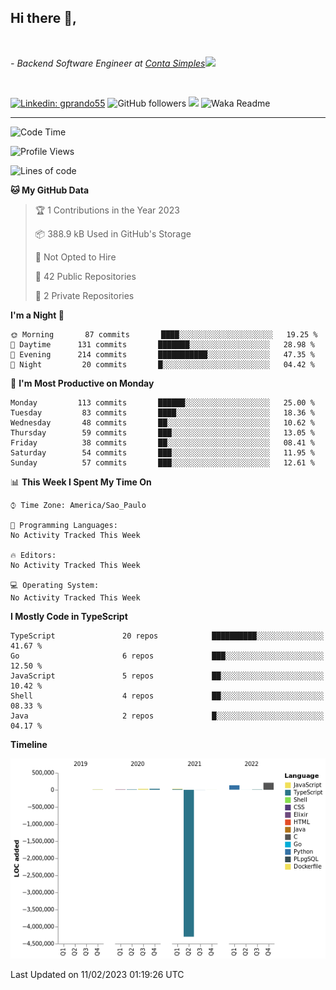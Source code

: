 <h2>Hi there  👋,</h2> </br>

<p><em>- Backend Software Engineer at <a href="https://contasimples.com">Conta Simples</a><img src="https://media.giphy.com/media/WUlplcMpOCEmTGBtBW/giphy.gif" width="30"> 
</em></p></br>


[![Linkedin: gprando55](https://img.shields.io/badge/-gprando55-blue?style=flat-square&logo=Linkedin&logoColor=white&link=https://www.linkedin.com/in/gprando55/)](https://www.linkedin.com/in/gprando55)
![GitHub followers](https://img.shields.io/github/followers/gprando55?label=Follow&style=social)
![](https://visitor-badge.glitch.me/badge?page_id=gprando55.gprando55)
![Waka Readme](https://github.com/gprando55/gprando55/workflows/Waka%20Readme/badge.svg)

---
<!--START_SECTION:waka-->
![Code Time](http://img.shields.io/badge/Code%20Time-2%2C244%20hrs%2046%20mins-blue)

![Profile Views](http://img.shields.io/badge/Profile%20Views-1-blue)

![Lines of code](https://img.shields.io/badge/From%20Hello%20World%20I%27ve%20Written--4%20Million%20lines%20of%20code-blue)

**🐱 My GitHub Data** 

> 🏆 1 Contributions in the Year 2023
 > 
> 📦 388.9 kB Used in GitHub's Storage 
 > 
> 🚫 Not Opted to Hire
 > 
> 📜 42 Public Repositories 
 > 
> 🔑 2 Private Repositories  
 > 
**I'm a Night 🦉** 

```text
🌞 Morning       87 commits       ████░░░░░░░░░░░░░░░░░░░░░   19.25 % 
🌆 Daytime      131 commits       ███████░░░░░░░░░░░░░░░░░░   28.98 % 
🌃 Evening      214 commits       ███████████░░░░░░░░░░░░░░   47.35 % 
🌙 Night         20 commits       █░░░░░░░░░░░░░░░░░░░░░░░░   04.42 % 

```
📅 **I'm Most Productive on Monday** 

```text
Monday         113 commits       ██████░░░░░░░░░░░░░░░░░░░   25.00 % 
Tuesday         83 commits       ████░░░░░░░░░░░░░░░░░░░░░   18.36 % 
Wednesday       48 commits       ██░░░░░░░░░░░░░░░░░░░░░░░   10.62 % 
Thursday        59 commits       ███░░░░░░░░░░░░░░░░░░░░░░   13.05 % 
Friday          38 commits       ██░░░░░░░░░░░░░░░░░░░░░░░   08.41 % 
Saturday        54 commits       ███░░░░░░░░░░░░░░░░░░░░░░   11.95 % 
Sunday          57 commits       ███░░░░░░░░░░░░░░░░░░░░░░   12.61 % 

```


📊 **This Week I Spent My Time On** 

```text
⌚︎ Time Zone: America/Sao_Paulo

💬 Programming Languages: 
No Activity Tracked This Week

🔥 Editors: 
No Activity Tracked This Week

💻 Operating System: 
No Activity Tracked This Week

```

**I Mostly Code in TypeScript** 

```text
TypeScript               20 repos            ██████████░░░░░░░░░░░░░░░   41.67 % 
Go                       6 repos             ███░░░░░░░░░░░░░░░░░░░░░░   12.50 % 
JavaScript               5 repos             ██░░░░░░░░░░░░░░░░░░░░░░░   10.42 % 
Shell                    4 repos             ██░░░░░░░░░░░░░░░░░░░░░░░   08.33 % 
Java                     2 repos             █░░░░░░░░░░░░░░░░░░░░░░░░   04.17 % 

```


**Timeline**

![Chart not found](https://raw.githubusercontent.com/gprando55/gprando55/master/charts/bar_graph.png) 


 Last Updated on 11/02/2023 01:19:26 UTC
<!--END_SECTION:waka-->
